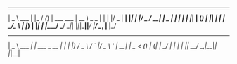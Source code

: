  ____        _    __ _ _               ____        
|  _ \  ___ | |_ / _(_) | ___  ___    | __ ) _   _ 
| | | |/ _ \| __| |_| | |/ _ \/ __|   |  _ \| | | |
| |_| | (_) | |_|  _| | |  __/\__ \   | |_) | |_| |
|____/ \___/ \__|_| |_|_|\___||___/   |____/ \__, |
                                             |___/
                                             
                                             
 ____           _            _   
|  _ \ ___   __| | ___ _ __ | |_ 
| |_) / _ \ / _` |/ _ \ '_ \| __|
|  _ < (_) | (_| |  __/ | | | |_ 
|_| \_\___/ \__,_|\___|_| |_|\__|
